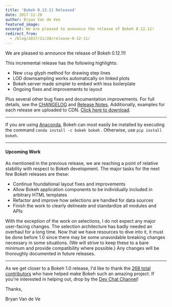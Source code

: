 ```yaml
---
title: 'Bokeh 0.12.11 Released'
date: 2017-11-28
author: Bryan Van de Ven
featured_image:
excerpt: We are pleased to announce the release of Bokeh 0.12.11!
redirect_from:
  - /blog/2017/11/28/release-0-12-11/
---
```


We are pleased to announce the release of Bokeh 0.12.11!

This incremental release has the following highlights:

* New `step` glyph method for drawing step lines
* LOD downsampling works automatically on linked plots
* Bokeh server made simpler to embed with less boilerplate
* Ongoing fixes and improvements to layout

Plus several other bug fixes and documentation improvements.
For full details, see the [CHANGELOG](https://github.com/bokeh/bokeh/blob/master/CHANGELOG)
and [Release Notes](https://bokeh.pydata.org/en/0.12.11/docs/releases/0.12.11.html).
Additionally, examples for each release are uploaded to CDN.
[Click here to download](https://cdn.pydata.org/bokeh/examples/examples-0.12.11.zip).

-----

If you are using
[Anaconda](https://www.anaconda.com/downloads), Bokeh can most easily be installed
by executing the command ``conda install -c bokeh bokeh`` . Otherwise, use
``pip install bokeh``.

-----

#### Upcoming Work

As mentioned in the previous release, we are reaching a point of relative stability
with respect to Bokeh development. The major tasks for the next few Bokeh releases
are these:

* Continue foundational layout fixes and improvements
* Allow Bokeh application components to be individually included in arbitrary HTML templates
* Refactor and improve how selections are handled for data sources
* Finish the work to clearly delineate and standardize all modules and APIs

With the exception of the work on selections, I do not expect any major user-facing changes.
The selection architecture has badly needed an overhaul for a long time. Now that we have
resources to dive into it, it must be done before 1.0 since there may be some unavoidable
breaking changes necessary in some situations. (We will strive to keep these to a bare minimum and
provide compatibility where possible.) Any changes will be thoroughly documented in future
releases.

-----

As we get closer to a Bokeh 1.0 release, I'd like to thank the [268
total contributors](https://github.com/bokeh/bokeh/graphs/contributors) who
have helped make Bokeh such an amazing project. If you're interested in
helping out, drop by the [Dev Chat Channel](https://gitter.im/bokeh/bokeh-dev)!

Thanks,

Bryan Van de Ve
